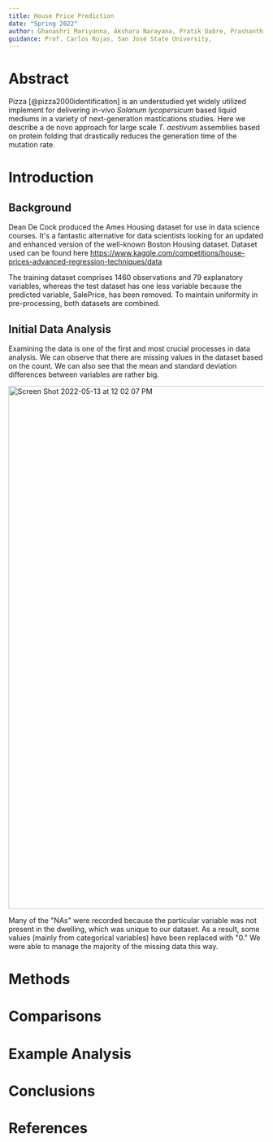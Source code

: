 ```yaml
---
title: House Price Prediction
date: "Spring 2022"
author: Ghanashri Mariyanna, Akshara Narayana, Pratik Dabre, Prashanth Adapa, San José State University
guidance: Prof. Carlos Rojas, San José State University,
---
```



# Abstract

Pizza [@pizza2000identification] is an understudied yet widely utilized implement for delivering in-vivo *Solanum lycopersicum* based liquid mediums in a variety of next-generation mastications studies. Here we describe a de novo approach for large scale *T. aestivum* assemblies based on protein folding that drastically reduces the generation time of the mutation rate.

# Introduction

## Background
Dean De Cock produced the Ames Housing dataset for use in data science courses. It's a fantastic alternative for data scientists looking for an updated and enhanced version of the well-known Boston Housing dataset. Dataset used can be found here https://www.kaggle.com/competitions/house-prices-advanced-regression-techniques/data

The training dataset comprises 1460 observations and 79 explanatory variables, whereas the test dataset has one less variable because the predicted variable, SalePrice, has been removed. To maintain uniformity in pre-processing, both datasets are combined.

## Initial Data Analysis
Examining the data is one of the first and most crucial processes in data analysis. We can observe that there are missing values in the dataset based on the count. We can also see that the mean and standard deviation differences between variables are rather big.

<img width="1028" alt="Screen Shot 2022-05-13 at 12 02 07 PM" src="https://user-images.githubusercontent.com/39545809/168371039-11ac42b9-8d22-4f72-b422-7b790a714a44.png">


Many of the "NAs" were recorded because the particular variable was not present in the dwelling, which was unique to our dataset. As a result, some values (mainly from categorical variables) have been replaced with "0." We were able to manage the majority of the missing data this way.



# Methods

# Comparisons

# Example Analysis

# Conclusions


# References
